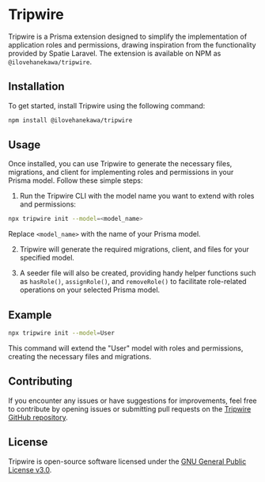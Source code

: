 # Tripwire

Tripwire is a Prisma extension designed to simplify the implementation of application roles and permissions, drawing inspiration from the functionality provided by Spatie Laravel. The extension is available on NPM as `@ilovehanekawa/tripwire`.

## Installation

To get started, install Tripwire using the following command:

```bash
npm install @ilovehanekawa/tripwire
```

## Usage

Once installed, you can use Tripwire to generate the necessary files, migrations, and client for implementing roles and permissions in your Prisma model. Follow these simple steps:

1. Run the Tripwire CLI with the model name you want to extend with roles and permissions:

```bash
npx tripwire init --model=<model_name>
```

Replace `<model_name>` with the name of your Prisma model.

2. Tripwire will generate the required migrations, client, and files for your specified model.

3. A seeder file will also be created, providing handy helper functions such as `hasRole()`, `assignRole()`, and `removeRole()` to facilitate role-related operations on your selected Prisma model.

## Example

```bash
npx tripwire init --model=User
```

This command will extend the "User" model with roles and permissions, creating the necessary files and migrations.

## Contributing

If you encounter any issues or have suggestions for improvements, feel free to contribute by opening issues or submitting pull requests on the [Tripwire GitHub repository](https://github.com/ilovehanekawa/tripwire).

## License

Tripwire is open-source software licensed under the [GNU General Public License v3.0](LICENSE.md).
